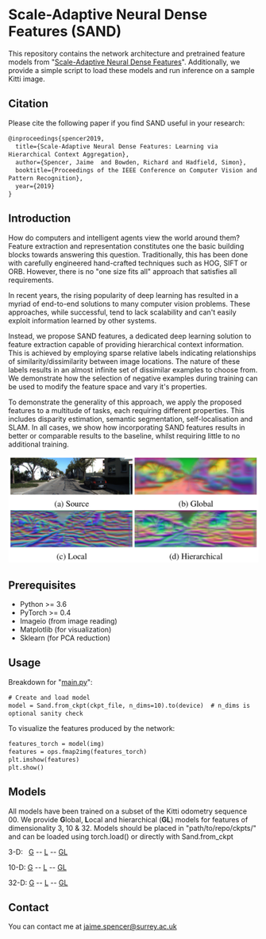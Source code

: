 # Scale-Adaptive Neural Dense Features (SAND)

This repository contains the network architecture and pretrained feature 
models from "[Scale-Adaptive Neural Dense Features](https://www.researchgate.net/publication/331576664_Scale-Adaptive_Neural_Dense_Features_Learning_via_Hierarchical_Context_Aggregation)".
Additionally, we provide a simple script to load these models and run inference on a sample Kitti image.

## Citation
Please cite the following paper if you find SAND useful in your research:
```
@inproceedings{spencer2019,
  title={Scale-Adaptive Neural Dense Features: Learning via Hierarchical Context Aggregation},
  author={Spencer, Jaime  and Bowden, Richard and Hadfield, Simon},
  booktitle={Proceedings of the IEEE Conference on Computer Vision and Pattern Recognition},
  year={2019}
}
```

## Introduction
How do computers and intelligent agents view the world around them?
Feature extraction and representation constitutes one the basic building blocks towards answering this question. 
Traditionally, this has been done with carefully engineered hand-crafted techniques such as HOG, SIFT or ORB.
However, there is no "one size fits all" approach that satisfies all requirements.

In recent years, the rising popularity of deep learning has resulted in a myriad of end-to-end solutions to many computer vision problems. 
These approaches, while successful, tend to lack scalability and can't easily exploit information learned by other systems. 

Instead, we propose SAND features, a dedicated deep learning solution to feature extraction capable of providing hierarchical context information.
This is achieved by employing sparse relative labels indicating relationships of similarity/dissimilarity between image locations.
The nature of these labels results in an almost infinite set of dissimilar examples to choose from. 
We demonstrate how the selection of negative examples during training can be used to modify the feature space and vary it's properties.

To demonstrate the generality of this approach, we apply the proposed features to a multitude of tasks, each requiring different properties. 
This includes disparity estimation, semantic segmentation, self-localisation and SLAM.
In all cases, we show how incorporating SAND features results in better or comparable results to the baseline, whilst requiring little to no additional training.

<p align="center">
  <img src="images/sample_viz.png">
</p>

## Prerequisites
- Python >= 3.6
- PyTorch >= 0.4
- Imageio (from image reading)
- Matplotlib (for visualization)
- Sklearn (for PCA reduction)

## Usage
Breakdown for "[main.py](main.py)":
```
# Create and load model
model = Sand.from_ckpt(ckpt_file, n_dims=10).to(device)  # n_dims is optional sanity check
```

To visualize the features produced by the network:
```
features_torch = model(img)
features = ops.fmap2img(features_torch)
plt.imshow(features)
plt.show()
```

## Models
All models have been trained on a subset of the Kitti odometry sequence 00.
We provide **G**lobal, **L**ocal and hierarchical (**GL**) models for features of dimensionality 3, 10 & 32.
Models should be placed in "path/to/repo/ckpts/" and can be loaded using torch.load() or directly with Sand.from_ckpt

3-D: &nbsp; [G](https://drive.google.com/file/d/1SGj2VHN78QaA5GWfOwxPbnj0M_-XgJwu/view?usp=sharing) --
[L](https://drive.google.com/open?id=1Mjhx21n0h78CoE6zrmREhRDMVHXOLX62) -- 
[GL](https://drive.google.com/open?id=194p6Kgw7KrrN1972CjNskPiOOkYwfQ7c)

10-D: [G](https://drive.google.com/open?id=1iu4l9L71VxdJtSIYPtVFxqjZeP-qTq1x) -- 
[L](https://drive.google.com/open?id=1tawKBU36-wHfrYShi-nV18HJH2mrexoL) -- 
[GL](https://drive.google.com/open?id=1ZUuHX8D9l2KlWEczUX0kr7VfcGAQ9wgD)

32-D: [G](https://drive.google.com/open?id=1TqsYNKR2jq3yW1TLXwXI2r8UBNn8Rqlr) -- 
[L](https://drive.google.com/open?id=1HuEwA70jht6XB3HYP5bz9mNXk4_RiJ4u) -- 
[GL](https://drive.google.com/open?id=12wYWOSqugSH9YGA4667SjF2hI5jqgV_C)

## Contact

You can contact me at [jaime.spencer@surrey.ac.uk](mailto:jaime.spencer@surrey.ac.uk)


